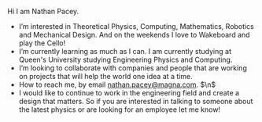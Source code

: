 Hi I am Nathan Pacey.
- I’m interested in Theoretical Physics, Computing, Mathematics, Robotics and Mechanical Design. And on the weekends I love to Wakeboard and play the Cello!
- I’m currently learning as much as I can. I am currently studying at Queen's University studying Engineering Physics and Computing.
- I’m looking to collaborate with companies and people that are working on projects that will help the world one idea at a time.
- How to reach me, by email nathan.pacey@magna.com.
$\n$
- I would like to continue to work in the engineering field and create a design that matters. So if you are interested in talking to someone about the latest physics or are looking for an employee let me know!
